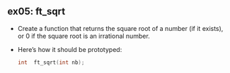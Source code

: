 ## ex05: ft_sqrt ##

- Create a function that returns the square root of a number (if it exists), or 0 if the square root is an irrational number.
- Here’s how it should be prototyped:

   ```c
   int	ft_sqrt(int nb);